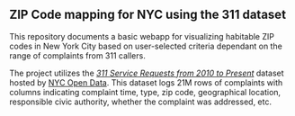 ## ZIP Code mapping for NYC using the 311 dataset

This repository documents a basic webapp for visualizing habitable ZIP codes in New York City based on user-selected criteria dependant on the range of complaints from 311 callers. 

The project utilizes the [*311 Service Requests from 2010 to Present*](https://nycopendata.socrata.com/Social-Services/311-Service-Requests-from-2010-to-Present/erm2-nwe9/) dataset hosted by [NYC Open Data](https://opendata.cityofnewyork.us/). This dataset logs 21M rows of complaints with columns indicating complaint time, type, zip code, geographical location, responsible civic authority, whether the complaint was addressed, etc. 
